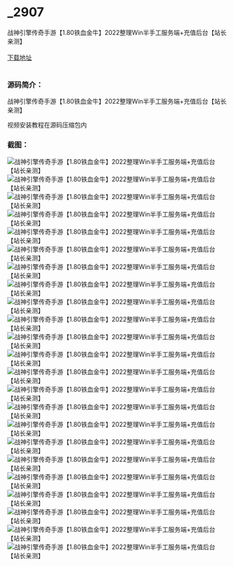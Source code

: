# _2907
战神引擎传奇手游【1.80铁血金牛】2022整理Win半手工服务端+充值后台【站长亲测】
<br/></br>
[下载地址](https://www.uuid2.com/2907.html "下载地址")
<br/></br>
<h3>源码简介：</h3>
<p>战神引擎传奇手游【1.80铁血金牛】2022整理Win半手工服务端+充值后台【站长亲测】<p>
<p>视频安装教程在源码压缩包内<p>
<h3>截图：</h3>
<img src="https://www.uuid2.com/wp-content/uploads/img/202203/c20a278455.jpg" alt="战神引擎传奇手游【1.80铁血金牛】2022整理Win半手工服务端+充值后台【站长亲测】"><img src="https://www.uuid2.com/wp-content/uploads/img/202203/c20a278818.jpg" alt="战神引擎传奇手游【1.80铁血金牛】2022整理Win半手工服务端+充值后台【站长亲测】"><img src="https://www.uuid2.com/wp-content/uploads/img/202203/c20a278519.jpg" alt="战神引擎传奇手游【1.80铁血金牛】2022整理Win半手工服务端+充值后台【站长亲测】"><img src="https://www.uuid2.com/wp-content/uploads/img/202203/13c4dc7271.jpg" alt="战神引擎传奇手游【1.80铁血金牛】2022整理Win半手工服务端+充值后台【站长亲测】"><img src="https://www.uuid2.com/wp-content/uploads/img/202203/13c4dc7138.jpg" alt="战神引擎传奇手游【1.80铁血金牛】2022整理Win半手工服务端+充值后台【站长亲测】"><img src="https://www.uuid2.com/wp-content/uploads/img/202203/13c4dc7653.jpg" alt="战神引擎传奇手游【1.80铁血金牛】2022整理Win半手工服务端+充值后台【站长亲测】"><img src="https://www.uuid2.com/wp-content/uploads/img/202203/13c4dc7654.jpg" alt="战神引擎传奇手游【1.80铁血金牛】2022整理Win半手工服务端+充值后台【站长亲测】"><img src="https://www.uuid2.com/wp-content/uploads/img/202203/13c4dc7670.jpg" alt="战神引擎传奇手游【1.80铁血金牛】2022整理Win半手工服务端+充值后台【站长亲测】"><img src="https://www.uuid2.com/wp-content/uploads/img/202203/13c4dc7814.jpg" alt="战神引擎传奇手游【1.80铁血金牛】2022整理Win半手工服务端+充值后台【站长亲测】"><img src="https://www.uuid2.com/wp-content/uploads/img/202203/b8bdba5602.jpg" alt="战神引擎传奇手游【1.80铁血金牛】2022整理Win半手工服务端+充值后台【站长亲测】"><img src="https://www.uuid2.com/wp-content/uploads/img/202203/b8bdba5310.jpg" alt="战神引擎传奇手游【1.80铁血金牛】2022整理Win半手工服务端+充值后台【站长亲测】"><img src="https://www.uuid2.com/wp-content/uploads/img/202203/b8bdba5994.jpg" alt="战神引擎传奇手游【1.80铁血金牛】2022整理Win半手工服务端+充值后台【站长亲测】"><img src="https://www.uuid2.com/wp-content/uploads/img/202203/b8bdba5816.jpg" alt="战神引擎传奇手游【1.80铁血金牛】2022整理Win半手工服务端+充值后台【站长亲测】"><img src="https://www.uuid2.com/wp-content/uploads/img/202203/b8bdba5141.jpg" alt="战神引擎传奇手游【1.80铁血金牛】2022整理Win半手工服务端+充值后台【站长亲测】"><img src="https://www.uuid2.com/wp-content/uploads/img/202203/b8bdba5747.jpg" alt="战神引擎传奇手游【1.80铁血金牛】2022整理Win半手工服务端+充值后台【站长亲测】"><img src="https://www.uuid2.com/wp-content/uploads/img/202203/e787d9c740.jpg" alt="战神引擎传奇手游【1.80铁血金牛】2022整理Win半手工服务端+充值后台【站长亲测】"><img src="https://www.uuid2.com/wp-content/uploads/img/202203/e787d9c762.jpg" alt="战神引擎传奇手游【1.80铁血金牛】2022整理Win半手工服务端+充值后台【站长亲测】"><img src="https://www.uuid2.com/wp-content/uploads/img/202203/e787d9c209.jpg" alt="战神引擎传奇手游【1.80铁血金牛】2022整理Win半手工服务端+充值后台【站长亲测】"><img src="https://www.uuid2.com/wp-content/uploads/img/202203/e787d9c786.jpg" alt="战神引擎传奇手游【1.80铁血金牛】2022整理Win半手工服务端+充值后台【站长亲测】"><img src="https://www.uuid2.com/wp-content/uploads/img/202203/e787d9c410.jpg" alt="战神引擎传奇手游【1.80铁血金牛】2022整理Win半手工服务端+充值后台【站长亲测】"><img src="https://www.uuid2.com/wp-content/uploads/img/202203/e787d9c657.jpg" alt="战神引擎传奇手游【1.80铁血金牛】2022整理Win半手工服务端+充值后台【站长亲测】"><img src="https://www.uuid2.com/wp-content/uploads/img/202203/5ac6b10326.jpg" alt="战神引擎传奇手游【1.80铁血金牛】2022整理Win半手工服务端+充值后台【站长亲测】"><img src="https://www.uuid2.com/wp-content/uploads/img/202203/5ac6b10777.jpg" alt="战神引擎传奇手游【1.80铁血金牛】2022整理Win半手工服务端+充值后台【站长亲测】">
